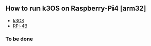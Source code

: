 ## How to run k3OS on Raspberry-Pi4 [arm32] 

  * [k3OS](https://github.com/rancher/k3os)
  * [RPi-4B](https://www.raspberrypi.org/products/raspberry-pi-4-model-b/)

### To be done
